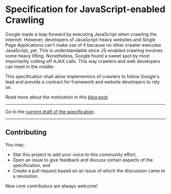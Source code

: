 # Specification for JavaScript-enabled Crawling

Google made a leap forward by executing JavaScript when crawling the internet. However, developers of JavaScript-heavy websites and Single Page Applications can't make use of it because no other crawler executes JavaScript, yet. This is understandable since JS-enabled crawling involves some heavy lifting. Nonetheless, Google found a sweet spot by most importantly cutting off AJAX calls. This way crawlers and web developers can meet in the middle.

This specification shall allow implementors of crawlers to follow Google's lead and provide a contract for framework and website developers to rely on.

*Read more about the motivation in this [blog post](http://www.analog-ni.co/precomposing-a-spa-may-become-the-holy-grail-to-seo).*

---

Go to the [current draft of the specification](specification.md).

---

## Contributing

You may:

- Star this project to add your voice to this community effort,
- Open an issue to give feedback and discuss certain aspects of the specification, and
- Create a pull request based on an issue of which the discussion came to a resolution.

New core contributors are always welcome!